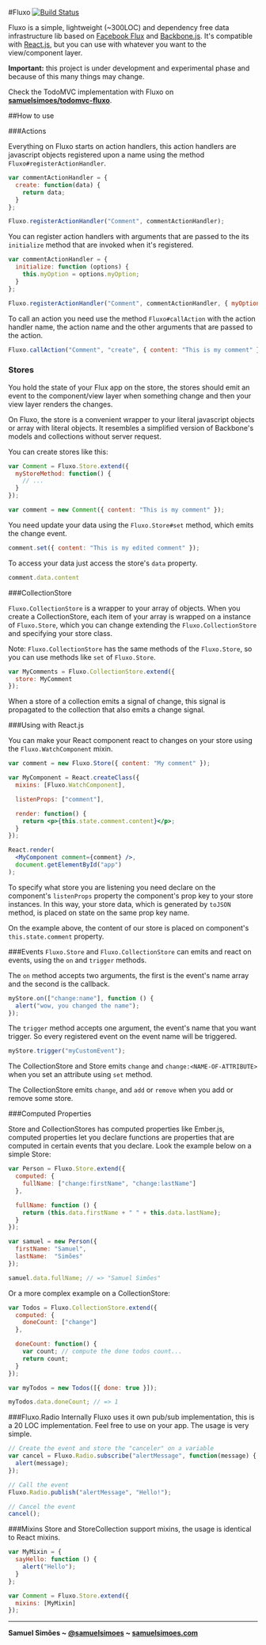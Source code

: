 #Fluxo [![Build Status](https://travis-ci.org/samuelsimoes/fluxo.svg?branch=master)](https://travis-ci.org/samuelsimoes/fluxo)

Fluxo is a simple, lightweight (~300LOC) and dependency free data infrastructure lib based
on [Facebook Flux](https://facebook.github.io/flux) and [Backbone.js](http://backbonejs.org). It's compatible with [React.js](https://facebook.github.io/react), but you can use
with whatever you want to the view/component layer.

**Important:** this project is under development and experimental phase and because
of this many things may change.

Check the TodoMVC implementation with Fluxo on **[samuelsimoes/todomvc-fluxo](https://github.com/samuelsimoes/todomvc-fluxo)**.

##How to use

###Actions

Everything on Fluxo starts on action handlers, this action handlers are
javascript objects registered upon a name using the method `Fluxo#registerActionHandler`.

```javascript
var commentActionHandler = {
  create: function(data) {
    return data;
  }
};

Fluxo.registerActionHandler("Comment", commentActionHandler);
```

You can register action handlers with arguments that are passed to the its
`initialize` method that are invoked when it's registered.

```javascript
var commentActionHandler = {
  initialize: function (options) {
    this.myOption = options.myOption;
  }
};

Fluxo.registerActionHandler("Comment", commentActionHandler, { myOption: true });
```

To call an action you need use the method `Fluxo#callAction` with the action
handler name, the action name and the other arguments that are passed to the action.

```javascript
Fluxo.callAction("Comment", "create", { content: "This is my comment" });
```

### Stores

You hold the state of your Flux app on the store, the stores should emit an event
to the component/view layer when something change and then your view layer renders the
changes.

On Fluxo, the store is a convenient wrapper to your literal javascript objects or
array with literal objects. It resembles a simplified version of Backbone's models
and collections without server request.

You can create stores like this:

```javascript
var Comment = Fluxo.Store.extend({
  myStoreMethod: function() {
    // ...
  }
});

var comment = new Comment({ content: "This is my comment" });
```

You need update your data using the `Fluxo.Store#set` method, which emits the change
event.

```javascript
comment.set({ content: "This is my edited comment" });
```

To access your data just access the store's `data` property.

```javascript
comment.data.content
```

###CollectionStore

`Fluxo.CollectionStore` is a wrapper to your array of objects. When you create
a CollectionStore, each item of your array is wrapped on a instance of `Fluxo.Store`,
which you can change extending the `Fluxo.CollectionStore` and specifying your
store class.

Note: `Fluxo.CollectionStore` has the same methods of the `Fluxo.Store`, so you
can use methods like `set` of `Fluxo.Store`.

```javascript
var MyComments = Fluxo.CollectionStore.extend({
  store: MyComment
});
```

When a store of a collection emits a signal of change, this signal is propagated
to the collection that also emits a change signal.

###Using with React.js

You can make your React component react to changes on your store using the
`Fluxo.WatchComponent` mixin.

```jsx
var comment = new Fluxo.Store({ content: "My comment" });

var MyComponent = React.createClass({
  mixins: [Fluxo.WatchComponent],

  listenProps: ["comment"],

  render: function() {
    return <p>{this.state.comment.content}</p>;
  }
});

React.render(
  <MyComponent comment={comment} />,
  document.getElementById("app")
);
```

To specify what store you are listening you need declare on the component's
`listenProps` property the component's prop key to your store instances. In this way,
your store data, which is generated by `toJSON` method, is placed on state on
the same prop key name.

On the example above, the content of our store is placed on component's `this.state.comment`
property.

###Events
`Fluxo.Store` and `Fluxo.CollectionStore` can emits and react on events, using the
`on` and `trigger` methods.

The `on` method accepts two arguments, the first is the event's name array
and the second is the callback.

```javascript
myStore.on(["change:name"], function () {
  alert("wow, you changed the name");
});
```

The `trigger` method accepts one argument, the event's name that you want trigger.
So every registered event on the event name will be triggered.

```javascript
myStore.trigger("myCustomEvent");
```

The CollectionStore and Store emits `change` and `change:<NAME-OF-ATTRIBUTE>` when
you set an attribute using `set` method.

The CollectionStore emits `change`, and `add` or `remove` when you add or remove
some store.

###Computed Properties

Store and CollectionStores has computed properties like Ember.js, computed
properties let you declare functions are properties that are computed in
certain events that you declare. Look the example below on a simple Store:

```javascript
var Person = Fluxo.Store.extend({
  computed: {
    fullName: ["change:firstName", "change:lastName"]
  },

  fullName: function () {
    return (this.data.firstName + " " + this.data.lastName);
  }
});

var samuel = new Person({
  firstName: "Samuel",
  lastName:  "Simões"
});

samuel.data.fullName; // => "Samuel Simões"
```

Or a more complex example on a CollectionStore:

```javascript
var Todos = Fluxo.CollectionStore.extend({
  computed: {
    doneCount: ["change"]
  },

  doneCount: function() {
    var count; // compute the done todos count...
    return count;
  }
});

var myTodos = new Todos([{ done: true }]);

myTodos.data.doneCount; // => 1
```

###Fluxo.Radio
Internally Fluxo uses it own pub/sub implementation, this is a 20 LOC implementation.
Feel free to use on your app. The usage is very simple.

```javascript
// Create the event and store the "canceler" on a variable
var cancel = Fluxo.Radio.subscribe("alertMessage", function(message) {
  alert(message);
});

// Call the event
Fluxo.Radio.publish("alertMessage", "Hello!");

// Cancel the event
cancel();
```

###Mixins
Store and StoreCollection support mixins, the usage is identical to React mixins.

```javascript
var MyMixin = {
  sayHello: function () {
    alert("Hello");
  }
};

var Comment = Fluxo.Store.extend({
  mixins: [MyMixin]
});
```

-----------------------------------------

**Samuel Simões ~ [@samuelsimoes](https://twitter.com/samuelsimoes) ~ [samuelsimoes.com](http://samuelsimoes.com)**
